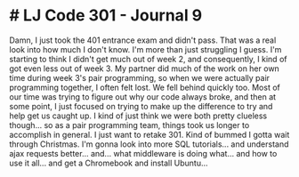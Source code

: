 <h1># LJ Code 301 - Journal 9</h1>

Damn, I just took the 401 entrance exam and didn't pass. That was a real look into how much I don't know. I'm more than just struggling I guess. I'm starting to think I didn't get much out of week 2, and consequently, I kind of got even less out of week 3. My partner did much of the work on her own time during week 3's pair programming, so when we were actually pair programming together, I often felt lost. We fell behind quickly too. Most of our time was trying to figure out why our code always broke, and then at some point, I just focused on trying to make up the difference to try and help get us caught up. I kind of just think we were both pretty clueless though... so as a pair programming team, things took us longer to accomplish in general. I just want to retake 301. Kind of bummed I gotta wait through Christmas. I'm gonna look into more SQL tutorials... and understand ajax requests better... and... what middleware is doing what... and how to use it all... and get a Chromebook and install Ubuntu...
